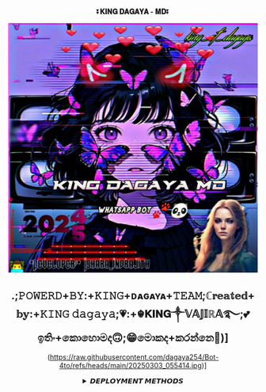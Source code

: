 <div align="center">
    ⏬<b>𝐊𝐈𝐍𝐆 𝐃𝐀𝐆𝐀𝐘𝐀 - 𝐌𝐃</b>⏬</b>

  
<div align="center">
</p>



   <p align="center">
<a href="https://github.com/vajirabot1">
    <img src="https://raw.githubusercontent.com/dagaya254/Bot-4to/refs/heads/main/20250303_055414.jpg"  width="700px">
  </a>

## .;𝙿𝙾𝚆𝙴𝚁𝙳+𝙱𝚈:+𝙺𝙸𝙽𝙶+ᴅᴀɢᴀʏᴀ+𝚃𝙴𝙰𝙼;ℂ𝕣𝕖𝕒𝕥𝕖𝕕+𝕓𝕪:+𝙺𝙸𝙽𝙶 𝚍𝚊𝚐𝚊𝚢𝚊;💗:+☬𝐊𝐈𝐍𝐆༒𝕍𝔸𝕁𝕀ℝ𝔸࿐;💕ඉතිං+කොහොමද🙃;😁මොකද+කරන්නෙ🌹)]

  
<div align="center">    
   


</p>

(https://raw.githubusercontent.com/dagaya254/Bot-4to/refs/heads/main/20250303_055414.jpg)]




<b><details><summary>𝘿𝙀𝙋𝙇𝙊𝙔𝙈𝙀𝙉𝙏 𝙈𝙀𝙏𝙃𝙊𝘿𝙎</summary><br>
 


## Available Features
	
| Features |  Availability |
| :------: |  :----------: |
|   Convert     |       ✔️     |
|   Database     |       ✔️     |
|   Owner     |       ✔️    |
|   Downloader     |       ✔️     |
|   Webzone     |       ✔️       |
|   Searching     |       ✔️      |
|   Textpro     |       ✔️      |
|   Ephoto     |       ✔️     |
|   Anime Web     |       ✔️      |
|   Stalker     |       ✔️      |
|   Random Text     |       ✔️     |
|   Random Image     |       ✔️     |
|   Creator     |       ✔️      |



𝐃𝐀𝐆𝐀𝐘𝐀 whatsapp bot is,

   𝐃𝐀𝐆𝐀𝐘𝐀 whatsapp bot is an easy to use whatsapp robot.   |  VAJIRA whatsapp bot යනු ඔබට පහසුවෙන් බාවිතකර හැකි whatsapp robo වරයෙකි.




[![Button name](https://icons8.com/icon/9a46bTk3awwI/youtube)](https://github.com/vajirabot1/DARK-VAJIRA)

